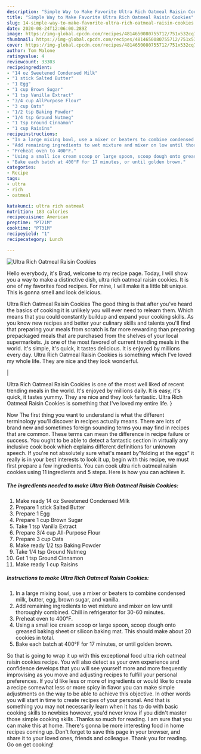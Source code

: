 ```yaml
---
description: "Simple Way to Make Favorite Ultra Rich Oatmeal Raisin Cookies"
title: "Simple Way to Make Favorite Ultra Rich Oatmeal Raisin Cookies"
slug: 14-simple-way-to-make-favorite-ultra-rich-oatmeal-raisin-cookies
date: 2020-08-24T12:06:00.289Z
image: https://img-global.cpcdn.com/recipes/4814650080755712/751x532cq70/ultra-rich-oatmeal-raisin-cookies-recipe-main-photo.jpg
thumbnail: https://img-global.cpcdn.com/recipes/4814650080755712/751x532cq70/ultra-rich-oatmeal-raisin-cookies-recipe-main-photo.jpg
cover: https://img-global.cpcdn.com/recipes/4814650080755712/751x532cq70/ultra-rich-oatmeal-raisin-cookies-recipe-main-photo.jpg
author: Tom Malone
ratingvalue: 4
reviewcount: 33303
recipeingredient:
- "14 oz Sweetened Condensed Milk"
- "1 stick Salted Butter"
- "1 Egg"
- "1 cup Brown Sugar"
- "1 tsp Vanilla Extract"
- "3/4 cup AllPurpose Flour"
- "3 cup Oats"
- "1/2 tsp Baking Powder"
- "1/4 tsp Ground Nutmeg"
- "1 tsp Ground Cinnamon"
- "1 cup Raisins"
recipeinstructions:
- "In a large mixing bowl, use a mixer or beaters to combine condensed milk, butter, egg, brown sugar, and vanilla."
- "Add remaining ingredients to wet mixture and mixer on low until thoroughly combined. Chill in refrigerator for 30-60 minutes."
- "Preheat oven to 400°F."
- "Using a small ice cream scoop or large spoon, scoop dough onto greased baking sheet or silicon baking mat. This should make about 20 cookies in total."
- "Bake each batch at 400°F for 17 minutes, or until golden brown."
categories:
- Recipe
tags:
- ultra
- rich
- oatmeal

katakunci: ultra rich oatmeal 
nutrition: 183 calories
recipecuisine: American
preptime: "PT21M"
cooktime: "PT31M"
recipeyield: "1"
recipecategory: Lunch

---
```



![Ultra Rich Oatmeal Raisin Cookies](https://img-global.cpcdn.com/recipes/4814650080755712/751x532cq70/ultra-rich-oatmeal-raisin-cookies-recipe-main-photo.jpg)

Hello everybody, it's Brad, welcome to my recipe page. Today, I will show you a way to make a distinctive dish, ultra rich oatmeal raisin cookies. It is one of my favorites food recipes. For mine, I will make it a little bit unique. This is gonna smell and look delicious.

Ultra Rich Oatmeal Raisin Cookies The good thing is that after you've heard the basics of cooking it is unlikely you will ever need to relearn them. Which means that you could constantly buildup and expand your cooking skills. As you know new recipes and better your culinary skills and talents you'll find that preparing your meals from scratch is far more rewarding than preparing prepackaged meals that are purchased from the shelves of your local supermarkets.
,is one of the most favored of current trending meals in the world. It's simple, it's quick, it tastes delicious. It is enjoyed by millions every day. Ultra Rich Oatmeal Raisin Cookies is something which I've loved my whole life. They are nice and they look wonderful.


|


Ultra Rich Oatmeal Raisin Cookies is one of the most well liked of recent trending meals in the world. It's enjoyed by millions daily. It is easy, it's quick, it tastes yummy. They are nice and they look fantastic. Ultra Rich Oatmeal Raisin Cookies is something that I've loved my entire life.
}

Now The first thing you want to understand is what the different terminology you'll discover in recipes actually means. There are lots of brand new and sometimes foreign sounding terms you may find in recipes that are common. These terms can mean the difference in recipe failure or success. You ought to be able to detect a fantastic section in virtually any inclusive cook book which explains different definitions for unknown speech. If you're not absolutely sure what's meant by"folding at the eggs" it really is in your best interests to look it up,
begin with this recipe, we must first prepare a few ingredients. You can cook ultra rich oatmeal raisin cookies using 11 ingredients and 5 steps. Here is how you can achieve it.

<!--inarticleads1-->

##### The ingredients needed to make Ultra Rich Oatmeal Raisin Cookies:

1. Make ready 14 oz Sweetened Condensed Milk
1. Prepare 1 stick Salted Butter
1. Prepare 1 Egg
1. Prepare 1 cup Brown Sugar
1. Take 1 tsp Vanilla Extract
1. Prepare 3/4 cup All-Purpose Flour
1. Prepare 3 cup Oats
1. Make ready 1/2 tsp Baking Powder
1. Take 1/4 tsp Ground Nutmeg
1. Get 1 tsp Ground Cinnamon
1. Make ready 1 cup Raisins




<!--inarticleads2-->

##### Instructions to make Ultra Rich Oatmeal Raisin Cookies:

1. In a large mixing bowl, use a mixer or beaters to combine condensed milk, butter, egg, brown sugar, and vanilla.
1. Add remaining ingredients to wet mixture and mixer on low until thoroughly combined. Chill in refrigerator for 30-60 minutes.
1. Preheat oven to 400°F.
1. Using a small ice cream scoop or large spoon, scoop dough onto greased baking sheet or silicon baking mat. This should make about 20 cookies in total.
1. Bake each batch at 400°F for 17 minutes, or until golden brown.




So that is going to wrap it up with this exceptional food ultra rich oatmeal raisin cookies recipe. You will also detect as your own experience and confidence develops that you will see yourself more and more frequently improvising as you move and adjusting recipes to fulfill your personal preferences. If you'd like less or more of ingredients or would like to create a recipe somewhat less or more spicy in flavor you can make simple adjustments on the way to be able to achieve this objective. In other words you will start in time to create recipes of your personal. And that is something you may not necessarily learn when it has to do with basic cooking skills to newbies however, you'd never know if you didn't master those simple cooking skills .Thanks so much for reading. I am sure that you can make this at home. There's gonna be more interesting food in home recipes coming up. Don't forget to save this page in your browser, and share it to your loved ones, friends and colleague. Thank you for reading. Go on get cooking!
